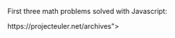 <p>First three math problems solved with Javascript:</p>
<p>https://projecteuler.net/archives"></p>
